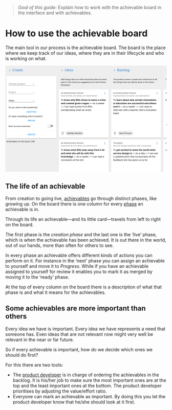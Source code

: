 > *Goal of this guide:* Explain how to work with the achievable board in the interface and with achievables.

# How to use the achievable board

The main tool in our process is the achievable board. The board is the place where we keep track of our ideas, where they are in their lifecycle and who is working on what.

![The board in action](../images/board.png)

## The life of an achievable

From creation to going live, [achievables](../glossary/achievable.md) go through distinct phases, like growing up. On the board there is one column for every [phase](../glossary/phase.md) an achievable is in.

Through its life an achievable—and its little card—travels from left to right on the board.

The first phase is the *creation phase* and the last one is the ‘live’ phase, which is when the achievable has been achieved. It is out there in the world, out of our hands, more than often for others to see.

In every phase an achievable offers different kinds of actions you can perform on it. For instance in the ‘next’ phase you can assign an achievable to yourself and move it to *Progress*. While if you have an achievable assigned to yourself for review it enables you to mark it as merged by moving it to the ‘ready’ phase.

At the top of every column on the board there is a description of what that phase is and what it means for the achievables.

## Some achievables are more important than others

Every idea we have is important. Every idea we have represents a need that someone has. Even ideas that are not relevant now might very well be relevant in the near or far future.

So if every achievable is important, how do we decide which ones we should do first?

For this there are two tools:

* The [product developer](../glossary/product-developer.md) is in charge of ordering the achievables in the backlog. It is his/her job to make sure the most important ones are at the top and the least important ones at the bottom. The product developer prioritises by adjusting the value/effort ratio.
* Everyone can mark an achievable as important. By doing this you let the product developer know that he/she should look at it first.
